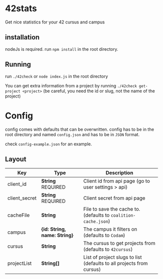 # 42stats

Get nice statistics for your 42 cursus and campus

## installation
nodeJs is required.
run `npm install` in the root directory.

## Running
run `./42check` or `node index.js` in the root directory

You can get extra information from a project by running `./42check get-project <project>` (be careful, you need the id or slug, not the name of the project)

# Config

config comes with defaults that can be overwritten.
config has to be in the root directory and named `config.json` and has to be in `JSON` format.

check `config-example.json` for an example.

## Layout

| Key           | Type                           | Description                                                          |
| ------------- | ------------------------------ | -------------------------------------------------------------------- |
| client_id     | **String** REQUIRED            | Client id from api page (go to user settings > api)                  |
| client_secret | **String** REQUIRED            | Client secret from api page                                          |
| cacheFile     | **String**                     | File to save the cache to. (defaults to `coalition-cache.json`)      |
| campus        | **{id: String, name: String}** | The campus it filters on (defaults to `Codam`)                       |
| cursus        | **String**                     | The cursus to get projects from (defaults to `42cursus`)             |
| projectList   | **String[]**                   | List of project slugs to list (defaults to all projects from cursus) |
